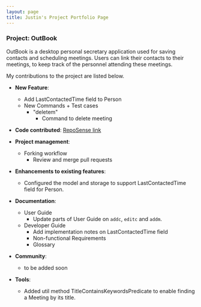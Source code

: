 ```yaml
---
layout: page
title: Justin's Project Portfolio Page
---
```


### Project: OutBook

OutBook is a desktop personal secretary application used for saving contacts and scheduling meetings. Users can link their contacts to their meetings, to keep track of the personnel attending these meetings.

My contributions to the project are listed below.

- **New Feature**:

  - Add LastContactedTime field to Person
  - New Commands + Test cases
    - "deletem"
      - Command to delete meeting

- **Code contributed**: [RepoSense link](https://nus-cs2103-ay2324s1.github.io/tp-dashboard/?search=juzzztinsoong&breakdown=true)

- **Project management**:

  - Forking workflow
    - Review and merge pull requests

- **Enhancements to existing features**:

  - Configured the model and storage to support LastContactedTime field for Person.

- **Documentation**:

  - User Guide
    - Update parts of User Guide on `addc`, `editc` and `addm`.
  - Developer Guide
    - Add implementation notes on LastContactedTime field
    - Non-functional Requirements
    - Glossary

- **Community**:

  - to be added soon

- **Tools**:

  - Added util method TitleContainsKeywordsPredicate to enable finding a Meeting by its title.
